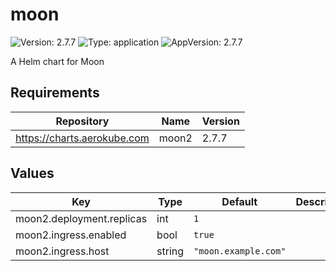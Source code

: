 # moon

![Version: 2.7.7](https://img.shields.io/badge/Version-2.7.7-informational?style=flat-square) ![Type: application](https://img.shields.io/badge/Type-application-informational?style=flat-square) ![AppVersion: 2.7.7](https://img.shields.io/badge/AppVersion-2.7.7-informational?style=flat-square)

A Helm chart for Moon

## Requirements

| Repository | Name | Version |
|------------|------|---------|
| https://charts.aerokube.com | moon2 | 2.7.7 |

## Values

| Key | Type | Default | Description |
|-----|------|---------|-------------|
| moon2.deployment.replicas | int | `1` |  |
| moon2.ingress.enabled | bool | `true` |  |
| moon2.ingress.host | string | `"moon.example.com"` |  |

